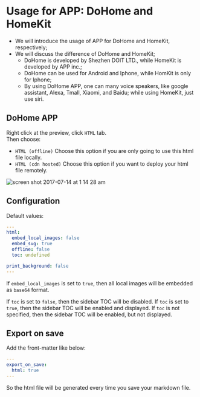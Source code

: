 # Usage for APP: DoHome and HomeKit 

* We will introduce the usage of APP for DoHome and HomeKit, respectively;
* We will discuss the difference of DoHome and HomeKit;
  * DoHome is developed by Shezhen DOIT LTD., while HomeKit is developed by APP inc.;
  * DoHome can be used for Android and Iphone, while HomKit is only for Iphone;
  * By using DoHome APP, one can many voice speakers, like google assistant, Alexa, Tmall, Xiaomi, and Baidu; while using HomeKit, just     use siri. 

## DoHome APP
Right click at the preview, click `HTML` tab.  
Then choose:

* `HTML (offline)`
Choose this option if you are only going to use this html file locally.  
* `HTML (cdn hosted)`
Choose this option if you want to deploy your html file remotely.  

![screen shot 2017-07-14 at 1 14 28 am](https://user-images.githubusercontent.com/1908863/28200455-d5a12d60-6831-11e7-8572-91d3845ce8cf.png)

## Configuration  
Default values:  
```yaml
---
html:
  embed_local_images: false
  embed_svg: true
  offline: false
  toc: undefined

print_background: false
---
```

If `embed_local_images` is set to `true`, then all local images will be embedded as `base64` format.  

If `toc` is set to `false`, then the sidebar TOC will be disabled. If `toc` is set to `true`, then the sidebar TOC will be enabled and displayed. If `toc` is not specified, then the sidebar TOC will be enabled, but not displayed.

## Export on save  
Add the front-matter like below:  
```yaml
---
export_on_save:
  html: true
---
```
So the html file will be generated every time you save your markdown file.  
